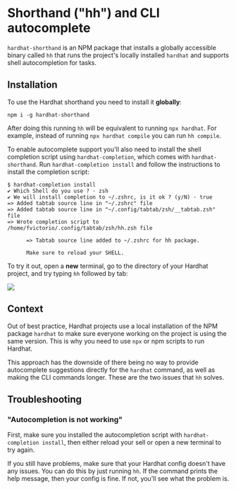 # Shorthand ("hh") and CLI autocomplete

`hardhat-shorthand` is an NPM package that installs a globally accessible binary
called `hh` that runs the project's locally installed `hardhat` and supports shell autocompletion for tasks.

## Installation

To use the Hardhat shorthand you need to install it **globally**:

```
npm i -g hardhat-shorthand
```

After doing this running `hh` will be equivalent to running `npx hardhat`. For example, instead of running `npx hardhat compile` you can run `hh compile`.

To enable autocomplete support you'll also need to install the shell completion script using `hardhat-completion`, which comes with `hardhat-shorthand`. Run `hardhat-completion install` and follow the instructions to install the completion script:

```
$ hardhat-completion install
✔ Which Shell do you use ? · zsh
✔ We will install completion to ~/.zshrc, is it ok ? (y/N) · true
=> Added tabtab source line in "~/.zshrc" file
=> Added tabtab source line in "~/.config/tabtab/zsh/__tabtab.zsh" file
=> Wrote completion script to /home/fvictorio/.config/tabtab/zsh/hh.zsh file

      => Tabtab source line added to ~/.zshrc for hh package.

      Make sure to reload your SHELL.
```

To try it out, open a **new** terminal, go to the directory of your Hardhat project, and try typing `hh` followed by tab:

![](/hh.gif)

## Context

Out of best practice, Hardhat projects use a local installation of the NPM package `hardhat` to make sure everyone working on the project is using the
same version. This is why you need to use `npx` or npm scripts to run Hardhat.

This approach has the downside of there being no way to provide autocomplete suggestions directly for the `hardhat` command, as well as making the CLI commands longer. These are the two issues that `hh` solves.


## Troubleshooting

### "Autocompletion is not working"

First, make sure you installed the autocompletion script with `hardhat-completion install`, then either reload your sell or open a new terminal to try again.

If you still have problems, make sure that your Hardhat config doesn't have any issues. You can do this by just running `hh`. If the command prints the help message, then your config is fine. If not, you'll see what the problem is.
